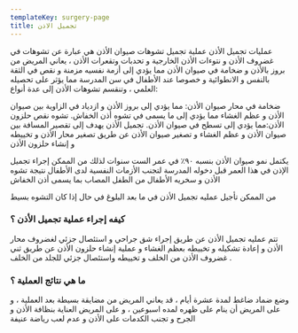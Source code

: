 ```yaml
---
templateKey: surgery-page
title: تجميل الاذن
---
```


عمليات تجميل الأذن
عملية تجميل تشوهات صيوان الأذن هي عبارة عن تشوهات في غضروف الأذن و نتوءات الأذن الخارجية و تحدبات وتقعرات الأذن ، يعاني المريض من بروز بالأذن و ضخامة في صيوان الأذن مما يؤدي إلى أزمة نفسيه مزمنة و نقص في الثقة بالنفس و الانطوائية و خصوصا عند الأطفال في سن المدرسة مما يؤثر على تحصيله العلمي ، وتنقسم تشوهات الأذن إلى عدة أنواع:

ضخامة في محار صيوان الأذن: مما يؤدي إلى بروز الأذن و ازدياد في الزاوية بين صيوان الأذن و عظم الغشاء مما يؤدي إلى ما يسمى في تشوه أذن الخفاش.
تشوه نقص حلزون الأذن:مما يؤدي إلى تسطح في صيوان الأذن.
تجميل الأذن يهدف إلى تقصير المسافة بين صيوان الأذن و عظم الغشاء و تصغير صيوان الأذن عن طريق تصغير محار الأذن و تخييطه و إنشاء حلزون الأذن

يكتمل نمو صيوان الأذن بنسبه ٩٠٪ في عمر الست سنوات لذلك من الممكن إجراء تجميل الإذن في هذا العمر قبل دخوله المدرسة لتجنب الأزمات النفسية لدى الأطفال نتيجة تشوه الأذن و سخريه الأطفال من الطفل المصاب بما يسمى أذن الخفاش

من الممكن تأجيل عمليه تجميل الأذن في ما بعد البلوغ في حال إذا كان التشوه بسيط

### كيفه إجراء عملية تجميل الأذن ؟

تتم عمليه تجميل الأذن عن طريق إجراء شق جراحي و استئصال جزئي لغضروف محار الأذن و إعادة تشكيله و تخييطه بعظم الغشاء و عملية إنشاء حلزون الأذن عن طريق ثني غضروف الأذن من الخلف و تخييطه واستئصال جزئي للجلد من الخلف .

### ما هي نتائج العملية ؟

وضع ضماد ضاغط لمدة عشرة أيام ، قد يعاني المريض من مضايقة بسيطة بعد العملية ، و على المريض أن ينام على ظهره لمده اسبوعين ، و على المريض العناية بنظافة الأذن و الجرح و تجنب الكدمات على الأذن و عدم لعب رياضة عنيفة
